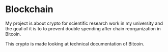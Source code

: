 # Blockchain
My project is about crypto for scientific research work in my university and the goal of it is to to prevent double spending after chain reorganization in Bitcoin.

This crypto is made looking at technical documentation of Bitcoin. 
